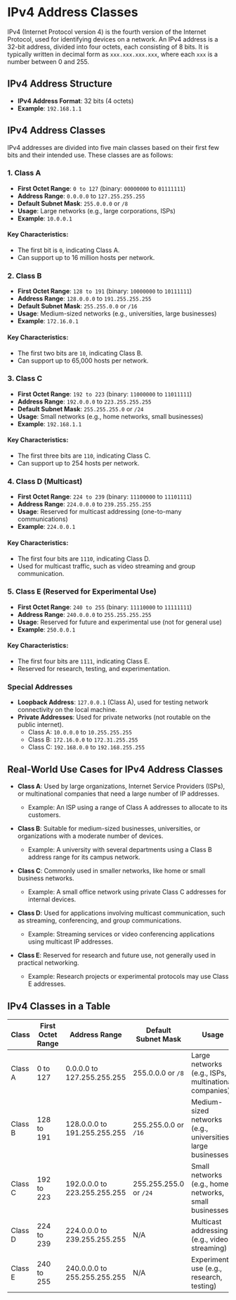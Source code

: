 # IPv4 Address Classes

IPv4 (Internet Protocol version 4) is the fourth version of the Internet Protocol, used for identifying devices on a network. An IPv4 address is a 32-bit address, divided into four octets, each consisting of 8 bits. It is typically written in decimal form as `xxx.xxx.xxx.xxx`, where each `xxx` is a number between 0 and 255.

## IPv4 Address Structure

- **IPv4 Address Format**: 32 bits (4 octets)
- **Example**: `192.168.1.1`

## IPv4 Address Classes

IPv4 addresses are divided into five main classes based on their first few bits and their intended use. These classes are as follows:

### 1. **Class A**
- **First Octet Range**: `0 to 127` (binary: `00000000` to `01111111`)
- **Address Range**: `0.0.0.0` to `127.255.255.255`
- **Default Subnet Mask**: `255.0.0.0` or `/8`
- **Usage**: Large networks (e.g., large corporations, ISPs)
- **Example**: `10.0.0.1`

#### Key Characteristics:
- The first bit is `0`, indicating Class A.
- Can support up to 16 million hosts per network.

### 2. **Class B**
- **First Octet Range**: `128 to 191` (binary: `10000000` to `10111111`)
- **Address Range**: `128.0.0.0` to `191.255.255.255`
- **Default Subnet Mask**: `255.255.0.0` or `/16`
- **Usage**: Medium-sized networks (e.g., universities, large businesses)
- **Example**: `172.16.0.1`

#### Key Characteristics:
- The first two bits are `10`, indicating Class B.
- Can support up to 65,000 hosts per network.

### 3. **Class C**
- **First Octet Range**: `192 to 223` (binary: `11000000` to `11011111`)
- **Address Range**: `192.0.0.0` to `223.255.255.255`
- **Default Subnet Mask**: `255.255.255.0` or `/24`
- **Usage**: Small networks (e.g., home networks, small businesses)
- **Example**: `192.168.1.1`

#### Key Characteristics:
- The first three bits are `110`, indicating Class C.
- Can support up to 254 hosts per network.

### 4. **Class D** (Multicast)
- **First Octet Range**: `224 to 239` (binary: `11100000` to `11101111`)
- **Address Range**: `224.0.0.0` to `239.255.255.255`
- **Usage**: Reserved for multicast addressing (one-to-many communications)
- **Example**: `224.0.0.1`

#### Key Characteristics:
- The first four bits are `1110`, indicating Class D.
- Used for multicast traffic, such as video streaming and group communication.

### 5. **Class E** (Reserved for Experimental Use)
- **First Octet Range**: `240 to 255` (binary: `11110000` to `11111111`)
- **Address Range**: `240.0.0.0` to `255.255.255.255`
- **Usage**: Reserved for future and experimental use (not for general use)
- **Example**: `250.0.0.1`

#### Key Characteristics:
- The first four bits are `1111`, indicating Class E.
- Reserved for research, testing, and experimentation.

### Special Addresses

- **Loopback Address**: `127.0.0.1` (Class A), used for testing network connectivity on the local machine.
- **Private Addresses**: Used for private networks (not routable on the public internet).
  - Class A: `10.0.0.0` to `10.255.255.255`
  - Class B: `172.16.0.0` to `172.31.255.255`
  - Class C: `192.168.0.0` to `192.168.255.255`

## Real-World Use Cases for IPv4 Address Classes

- **Class A**: Used by large organizations, Internet Service Providers (ISPs), or multinational companies that need a large number of IP addresses.
  - Example: An ISP using a range of Class A addresses to allocate to its customers.
  
- **Class B**: Suitable for medium-sized businesses, universities, or organizations with a moderate number of devices.
  - Example: A university with several departments using a Class B address range for its campus network.

- **Class C**: Commonly used in smaller networks, like home or small business networks.
  - Example: A small office network using private Class C addresses for internal devices.

- **Class D**: Used for applications involving multicast communication, such as streaming, conferencing, and group communications.
  - Example: Streaming services or video conferencing applications using multicast IP addresses.

- **Class E**: Reserved for research and future use, not generally used in practical networking.
  - Example: Research projects or experimental protocols may use Class E addresses.

## IPv4 Classes in a Table

| **Class**  | **First Octet Range** | **Address Range**         | **Default Subnet Mask** | **Usage**                                      | **Example**          |
|------------|-----------------------|---------------------------|-------------------------|------------------------------------------------|----------------------|
| Class A    | 0 to 127              | 0.0.0.0 to 127.255.255.255 | 255.0.0.0 or `/8`       | Large networks (e.g., ISPs, multinational companies) | 10.0.0.1             |
| Class B    | 128 to 191            | 128.0.0.0 to 191.255.255.255 | 255.255.0.0 or `/16`    | Medium-sized networks (e.g., universities, large businesses) | 172.16.0.1           |
| Class C    | 192 to 223            | 192.0.0.0 to 223.255.255.255 | 255.255.255.0 or `/24`  | Small networks (e.g., home networks, small businesses) | 192.168.1.1         |
| Class D    | 224 to 239            | 224.0.0.0 to 239.255.255.255 | N/A                     | Multicast addressing (e.g., video streaming)  | 224.0.0.1            |
| Class E    | 240 to 255            | 240.0.0.0 to 255.255.255.255 | N/A                     | Experimental use (e.g., research, testing)     | 250.0.0.1            |

